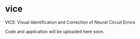 # vice
VICE: Visual Identification and Correction of Neural Circuit Errors

Code and application will be uploaded here soon.
